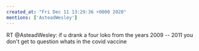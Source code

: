 ```yaml
---
created_at: "Fri Dec 11 13:29:36 +0000 2020"
mentions: ['AsteadWesley']
---
```


RT @AsteadWesley: if u drank a four loko from the years 2009 -- 2011 you don't get to question whats in the covid vaccine